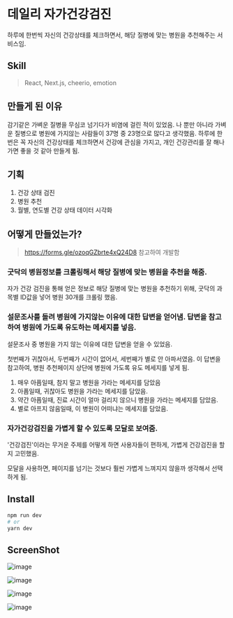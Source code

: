 # 데일리 자가건강검진
하루에 한번씩 자신의 건강상태를 체크하면서, 해당 질병에 맞는 병원을 추천해주는 서비스임.

## Skill
> React, Next.js, cheerio, emotion

## 만들게 된 이유
감기같은 가벼운 질병을 무심코 넘기다가 비염에 걸린 적이 있었음. 나 뿐만 아니라 가벼운 질병으로 병원에 가지않는 사람들이 37명 중 23명으로 많다고 생각했음. 
하루에 한번은 꼭 자신의 건강상태를 체크하면서 건강에 관심을 가지고, 개인 건강관리를 잘 해나가면 좋을 것 같아 만들게 됨.

## 기획
1. 건강 상태 검진
2. 병원 추천
3. 월별, 연도별 건강 상태 데이터 시각화

## 어떻게 만들었는가?

> https://forms.gle/ozoqGZbrte4xQ24D8 참고하여 개발함

### 굿닥의 병원정보를 크롤링해서 해당 질병에 맞는 병원을 추천을 해줌.
자가 건강 검진을 통해 얻은 정보로 해당 질병에 맞는 병원을 추천하기 위해, 굿닥의 과목별 ID값을 넣어 병원 30개를 크롤링 했음.

### 설문조사를 돌려 병원에 가지않는 이유에 대한 답변을 얻어냄. 답변을 참고하여 병원에 가도록 유도하는 메세지를 넣음.
설문조사 중 병원을 가지 않는 이유에 대한 답변을 얻을 수 있었음. 

첫번째가 귀찮아서, 두번째가 시간이 없어서, 세번째가 별로 안 아파서였음. 이 답변을 참고하여, 병원 추천페이지 상단에 병원에 가도록 유도 메세지를 넣게 됨.

1. 매우 아픔일때, 참지 말고 병원을 가라는 메세지를 담았음
2. 아픔일때, 귀찮아도 병원을 가라는 메세지를 담았음.
3. 약간 아픔일때, 진료 시간이 얼마 걸리지 않으니 병원을 가라는 메세지를 담았음.
4. 별로 아프지 않음일때, 이 병원이 어떠냐는 메세지를 담았음.


### 자가건강검진을 가볍게 할 수 있도록 모달로 보여줌.
'건강검진'이라는 무거운 주제를 어떻게 하면 사용자들이 편하게, 가볍게 건강검진을 할지 고민했음.

모달을 사용하면, 페이지를 넘기는 것보다 훨씬 가볍게 느껴지지 않을까 생각해서 선택하게 됨.


## Install

```bash
npm run dev
# or
yarn dev
```

## ScreenShot

![image](https://user-images.githubusercontent.com/26542929/91666002-8f1b9e00-eb34-11ea-9fc4-73a413fc4f80.png)

![image](https://user-images.githubusercontent.com/26542929/91666005-9347bb80-eb34-11ea-9b54-31fa0f729a5f.png)

![image](https://user-images.githubusercontent.com/26542929/91666010-9773d900-eb34-11ea-81e8-e66f7e020857.png)

![image](https://user-images.githubusercontent.com/26542929/91666012-9c388d00-eb34-11ea-8043-608ccbb04823.png)



